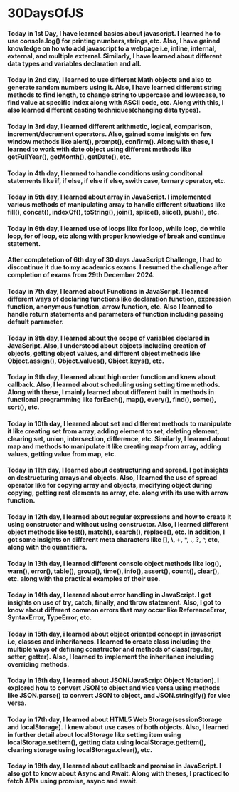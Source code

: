 # 30DaysOfJS
<!--Source of my study: https://30dayjavascript.js.org/ --> 

<!-- 01-Day -->
<h4>
Today in 1st Day, I have learned basics about javascript. I learned ho to use console.log() for printing numbers,strings,etc. Also, I have gained knowledge on ho wto add javascript to a webpage i.e, inline, internal, external, and multiple external. Similarly, I have learned about different data types and variables declaration and all. 
</h4>

<!-- 02-Day -->
<h4>
Today in 2nd day, I learned to use different Math objects and also to generate random numbers using it. Also, I have learned different string methods to find length, to change string to uppercase and lowercase, to find value at specific index along with ASCII code, etc. Along with this, I also learned different casting techniques(changing data types). 
</h4>

<!-- 03-Day -->
<h4>
Today in 3rd day, I learned different arithmetic, logical, comparison, increment/decrement operators. Also, gained some insights on few window methods like alert(), prompt(), confirm(). Along with these, I learned to work with date object using different methods like getFullYear(), getMonth(), getDate(), etc.
</h4>

<!-- 04-Day -->
<h4>
Today in 4th day, I learned to handle conditions using conditonal statements like if, if else, if else if else, swith case, ternary operator, etc. 
</h4>

<!-- 05-Day -->
<h4>
Today in 5th day, I learned about array in JavaScript. I implemented various methods of manipulating array to handle different situations like fill(), concat(), indexOf(), toString(), join(), splice(), slice(), push(), etc.
</h4>

<!-- 06-Day -->
<h4>
Today in 6th day, I learned use of loops like for loop, while loop, do while loop, for of loop, etc along with proper knowledge of break and continue statement.
</h4>

<!-- Reason of Discontinuity -->
<h4>
After completetion of 6th day of 30 days JavaScript Challenge, I had to discontinue it due to my academics exams. I resumed the challenge after completion of exams from 29th December 2024.
</h4>

<!-- 07-Day -->
<h4>
Today in 7th day, I learned about Functions in JavaScript. I learned different ways of declaring functions like declaration function, expression function, anonymous function, arrow function, etc. Also I learned to handle return statements and parameters of function including passing default parameter.
</h4>

<!-- 08-Day -->
<h4>
Today in 8th day, I learned about the scope of variables declared in JavaScript. Also, I  understood about objects including creation of objects, getting object values, and different object methods like Object.assign(), Object.values(), Object.keys(), etc.
</h4>

<!-- 09-Day -->
<h4>
Today in 9th day, I learned about high order function and knew about callback. Also, I learned about scheduling using setting time methods. Along with these, I mainly learned about different built in methods in functional programming like forEach(), map(), every(), find(), some(), sort(), etc.
</h4>

<!-- 10-Day -->
<h4>
Today in 10th day, I learned about set and different methods to manipulate it like creating set from array, adding element to set, deleting element, clearing set, union, intersection, difference, etc. Similarly, I learned about map and methods to manipulate it like creating map from array, adding values, getting value from map, etc.
</h4>

<!-- 11-Day -->
<h4>
Today in 11th day, I learned about destructuring and spread. I got insights on destructuring arrays and objects. Also, I learned the use of spread operator like for copying array and objects, modifying object during copying, getting rest elements as array, etc. along with its use with arrow function.
</h4>

<!-- 12-Day -->
<h4>
Today in 12th day, I learned about regular expressions and how to create it using constructor and without using constructor. Also, I learned different object methods like test(), match(), search(), replace(), etc. In addition, I got some insights on different meta characters like [], \, +, *, ., ?, ^, etc, along with the quantifiers. 
</h4>

<!-- 13-Day -->
<h4>
Today in 13th day, I learned different console object methods like log(), warn(), error(), table(), group(), time(), info(), assert(), count(), clear(), etc. along with the practical examples of their use.
</h4>

<!-- 14-Day -->
<h4>
Today in 14th day, I learned about error handling in JavaScript. I got insights on use of try, catch, finally, and throw statement. Also, I got to know about different common errors that may occur like ReferenceError, SyntaxError, TypeError, etc.
</h4>

<!-- 15-Day -->
<h4>
Today in 15th day, i learned about object oriented concept in javascript i.e, classes and inheritances. I learned to create class including the multiple ways of defining constructor and methods of class(regular, setter, getter). Also, I learned to implement the inheritance including overriding methods.
</h4>

<!-- 16-Day -->
<h4>
Today in 16th day, I learned about JSON(JavaScript Object Notation). I explored how to convert JSON to object and vice versa using methods like JSON.parse() to convert JSON to object, and JSON.stringify() for vice versa.
</h4>

<!-- 17-Day -->
<h4>
Today in 17th day, I learned about HTML5 Web Storage(sessionStorage and localStorage). I knew about use cases of both objects. Also, I learned in further detail about localStorage like setting item using localStorage.setItem(), getting data using localStorage.getItem(), clearing storage using localStorage.clear(), etc.
</h4>

<!-- 18-Day -->
<h4>
Today in 18th day, I learned about callback and promise in JavaScript. I also got to know about Async and Await. Along with theses, I practiced to fetch APIs using promise, async and await.
</h4>